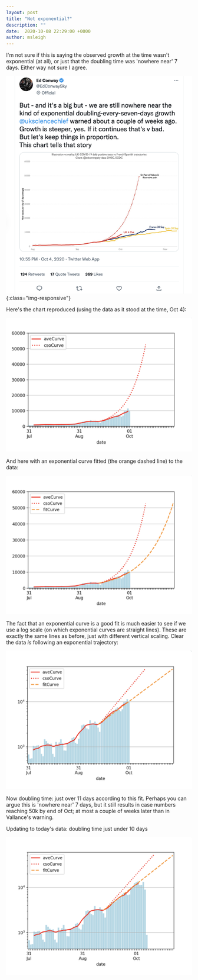 ```yaml
---
layout: post
title: "Not exponential?"
description: ""
date:  2020-10-08 22:29:00 +0000
author: msleigh
---
```


I'm not sure if this is saying the observed growth at the time wasn't exponential (at all), or just that the doubling time was 'nowhere near' 7 days. Either way not sure I agree.

![A tweet saying "But - and it's a big but - we are still nowhere near the kind of exponential doubling-every-seven-days growth @uksciencechief warned about a couple of weeks ago. Growth is steeper, yes. If it continues that's v bad. But let's keep things in proportion. This chart tells that story" and a graph on a linear scale showing UK COVID-19 daily positive tests to 4 Oct, and the illustrative path of the doubling-every-seven-days scenario.](/assets/images/not_expo.png){:class="img-responsive"}

Here's the chart reproduced (using the data as it stood at the time, Oct 4):

![](/assets/images/not_expo_repro.png)

And here with an exponential curve fitted (the orange dashed line) to the data:

![](/assets/images/not_expo_repro_fitexpo.png)

The fact that an exponential curve is a good fit is much easier to see if we use a log scale (on which exponential curves are straight lines). These are exactly the same lines as before, just with different vertical scaling. Clear the data *is* following an exponential trajectory:

![](/assets/images/not_expo_repro_fitexpo_logo.png)

Now doubling time: just over 11 days according to this fit. Perhaps you can argue this is 'nowhere near' 7 days, but it still results in case numbers reaching 50k by end of Oct; at most a couple of weeks later than in Vallance's warning.

Updating to today's data: doubling time just under 10 days

![](/assets/images/not_expo_repro_fitexpo_logo_octo.png)

